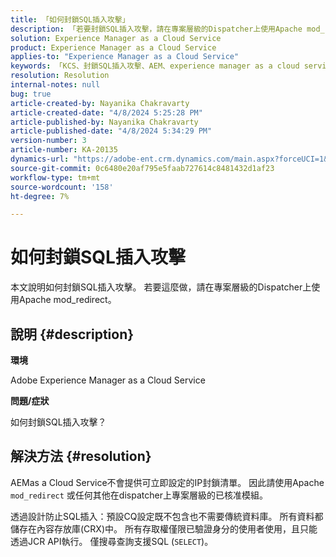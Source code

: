 ```yaml
---
title: 「如何封鎖SQL插入攻擊」
description: 「若要封鎖SQL插入攻擊，請在專案層級的Dispatcher上使用Apache mod_redirect。」
solution: Experience Manager as a Cloud Service
product: Experience Manager as a Cloud Service
applies-to: "Experience Manager as a Cloud Service"
keywords: 「KCS、封鎖SQL插入攻擊、AEM、experience manager as a cloud service」
resolution: Resolution
internal-notes: null
bug: true
article-created-by: Nayanika Chakravarty
article-created-date: "4/8/2024 5:25:28 PM"
article-published-by: Nayanika Chakravarty
article-published-date: "4/8/2024 5:34:29 PM"
version-number: 3
article-number: KA-20135
dynamics-url: "https://adobe-ent.crm.dynamics.com/main.aspx?forceUCI=1&pagetype=entityrecord&etn=knowledgearticle&id=5c07fdf9-ccf5-ee11-a1fe-6045bd006295"
source-git-commit: 0c6480e20af795e5faab727614c8481432d1af23
workflow-type: tm+mt
source-wordcount: '158'
ht-degree: 7%

---
```


# 如何封鎖SQL插入攻擊


本文說明如何封鎖SQL插入攻擊。 若要這麼做，請在專案層級的Dispatcher上使用Apache mod_redirect。

## 說明 {#description}


<b>環境</b>

Adobe Experience Manager as a Cloud Service 

<b>問題/症狀</b>

如何封鎖SQL插入攻擊？


## 解決方法 {#resolution}


AEMas a Cloud Service不會提供可立即設定的IP封鎖清單。 因此請使用Apache `mod_redirect` 或任何其他在dispatcher上專案層級的已核准模組。

透過設計防止SQL插入：預設CQ設定既不包含也不需要傳統資料庫。 所有資料都儲存在內容存放庫(CRX)中。 所有存取權僅限已驗證身分的使用者使用，且只能透過JCR API執行。 僅搜尋查詢支援SQL (`SELECT`)。
